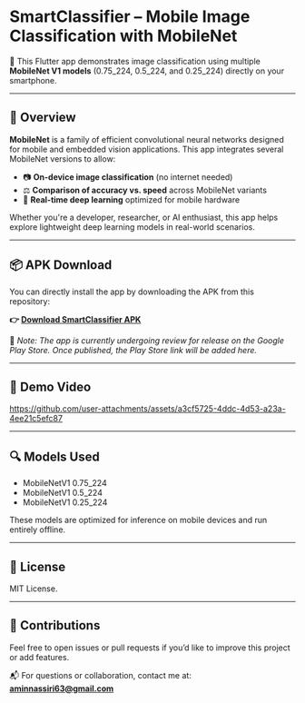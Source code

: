# SmartClassifier – Mobile Image Classification with MobileNet

🚀 This Flutter app demonstrates image classification using multiple **MobileNet V1 models** (0.75_224, 0.5_224, and 0.25_224) directly on your smartphone.

---

## 🧠 Overview

**MobileNet** is a family of efficient convolutional neural networks designed for mobile and embedded vision applications. This app integrates several MobileNet versions to allow:

- 📷 **On-device image classification** (no internet needed)
- ⚖️ **Comparison of accuracy vs. speed** across MobileNet variants
- 📱 **Real-time deep learning** optimized for mobile hardware

Whether you're a developer, researcher, or AI enthusiast, this app helps explore lightweight deep learning models in real-world scenarios.

---

## 📦 APK Download

You can directly install the app by downloading the APK from this repository:

**👉 [Download SmartClassifier APK](https://raw.githubusercontent.com/AminNasiri63/SmartClassification-App/main/apk/SmartClassifier.apk)**

📌 _Note: The app is currently undergoing review for release on the Google Play Store. Once published, the Play Store link will be added here._

---

## 📸 Demo Video

https://github.com/user-attachments/assets/a3cf5725-4ddc-4d53-a23a-4ee21c5efc87

---

## 🔍 Models Used

- MobileNetV1 0.75_224
- MobileNetV1 0.5_224
- MobileNetV1 0.25_224

These models are optimized for inference on mobile devices and run entirely offline.

---

## 📜 License

MIT License.

---

## 🤝 Contributions

Feel free to open issues or pull requests if you’d like to improve this project or add features.

📬 For questions or collaboration, contact me at: **aminnassiri63@gmail.com**
